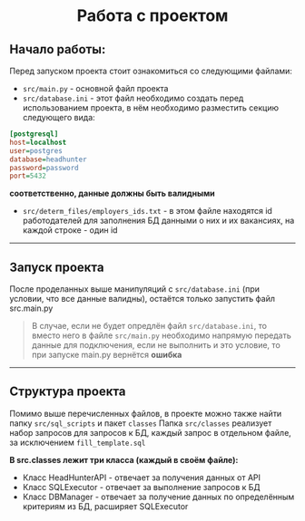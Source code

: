 <h1 align="center">Работа с проектом</h1>

## Начало работы:
<p>Перед запуском проекта стоит ознакомиться со следующими файлами:</p>

- `src/main.py` - основной файл проекта
- `src/database.ini` - этот файл необходимо создать перед использованием проекта,
   в нём необходимо разместить секцию следующего вида:
```ini
[postgresql]
host=localhost
user=postgres
database=headhunter
password=password
port=5432
 ```
   **соответственно, данные должны быть валидными**
   
- `src/determ_files/employers_ids.txt` - в этом файле находятся id работодателей для заполнения БД данными 
о них и их вакансиях, на каждой строке - один id

---

## Запуск проекта
После проделанных выше манипуляций с `src/database.ini` (при условии, что все данные валидны), 
остаётся только запустить файл src.main.py
> В случае, если не будет опредлён файл `src/database.ini`, то вместо него в файле `src/main.py` необходимо напрямую 
> передать данные для подключения, если не выполнить и это условие, то при запуске main.py вернётся **ошибка**

---

## Структура проекта
Помимо выше перечисленных файлов, в проекте можно также найти папку `src/sql_scripts` и пакет `classes`
Папка `src/classes` реализует набор запросов для запросов к БД,
каждый запрос в отдельном файле, за исключением `fill_template.sql`

**В src.classes лежит три класса (каждый в своём файле):**

- Класс HeadHunterAPI - отвечает за получения данных от API
- Класс SQLExecutor - отвечает за выполнение запросов к БД
- Класс DBManager - отвечает за получение данных по определённым критериям из БД,
  расширяет SQLExecutor

